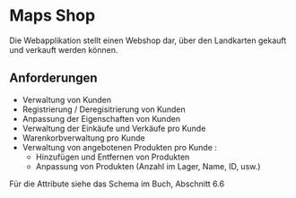 # Maps Shop
Die Webapplikation stellt einen Webshop dar, über den Landkarten gekauft und verkauft werden können.

## Anforderungen
*  Verwaltung von Kunden
*  Registrierung / Deregisitrierung von Kunden
*  Anpassung der Eigenschaften von Kunden
*  Verwaltung der Einkäufe und Verkäufe pro Kunde
*  Warenkorbverwaltung pro Kunde
*  Verwaltung von angebotenen Produkten pro Kunde :
    * Hinzufügen und Entfernen von Produkten
    * Anpassung von Produkten (Anzahl im Lager, Name, ID, usw.)

Für die Attribute siehe das Schema im Buch, Abschnitt 6.6